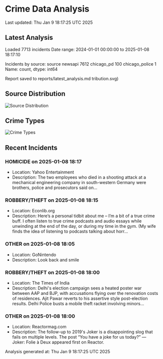 # Crime Data Analysis
Last updated: Thu Jan  9 18:17:25 UTC 2025

## Latest Analysis

Loaded 7713 incidents
Date range: 2024-01-01 00:00:00 to 2025-01-08 18:17:10

Incidents by source:
source
newsapi           7612
chicago_pd         100
chicago_police       1
Name: count, dtype: int64

Report saved to reports/latest_analysis.md
tribution.svg)

## Source Distribution
![Source Distribution](images/source_distribution.svg)

## Crime Types
![Crime Types](images/crime_types.svg)

## Recent Incidents

### HOMICIDE on 2025-01-08 18:17
- Location: Yahoo Entertainment
- Description: The two employees who died in a shooting attack at a mechanical engineering company in south-western Germany were brothers, police and prosecutors said on...


### ROBBERY/THEFT on 2025-01-08 18:15
- Location: Econlib.org
- Description: Here’s a personal tidbit about me – I’m a bit of a true crime buff. I often listen to true crime podcasts and audio essays while unwinding at the end of the day, or during my time in the gym. (My wife finds the idea of listening to podcasts talking about horr…


### OTHER on 2025-01-08 18:05
- Location: GoNintendo
- Description: Look back and smile


### ROBBERY/THEFT on 2025-01-08 18:00
- Location: The Times of India
- Description: Delhi's election campaign sees a heated poster war between AAP and BJP, with accusations flying over the renovation costs of residences. Ajit Pawar reverts to his assertive style post-election results. Delhi Police busts a mobile theft racket involving minors…


### OTHER on 2025-01-08 18:00
- Location: Reactormag.com
- Description: The follow-up to 2019's Joker is a disappointing slog that fails on multiple levels.
The post “You have a joke for us today?” — Joker: Folie à Deux appeared first on Reactor.

Analysis generated at: Thu Jan  9 18:17:25 UTC 2025
